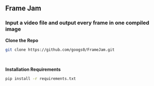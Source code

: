 ## Frame Jam
### Input a video file and output every frame in one compiled image

**Clone the Repo**
```bash
git clone https://github.com/googs0/FrameJam.git
```

<br>

**Installation Requirements**
```bash
pip install -r requirements.txt
```
